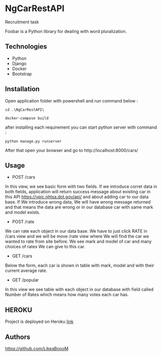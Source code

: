 # NgCarRestAPI
 Recruitment task


Foobar is a Python library for dealing with word pluralization.
## Technologies
 * Python
 * Django
 * Docker 
 * Bootstrap

## Installation

Open application folder with powershell and run command below :
```shell
cd .\NgCarRestAPI\
```

```shell
docker-compose build 
```

after installing each requirement you can start python server with command : 


```shell
python manage.py runserver 
```
After that open your browser and go to http://localhost:8000/cars/

## Usage

* POST /cars

In this view, we see basic form with two fields. If we introduce corret data in both fields, application will return success message about existing car in this API https://vpic.nhtsa.dot.gov/api/ and about adding car to our data base. If We introduce wrong data, We will have wrong message returned and that means the data are wrong or in our database car with same mark and model exists.


* POST /rate

We can rate each object in our data base. We have to just click RATE in /cars view and we will be move /rate view where We will find the car we wanted to rate from site before. We see mark and model of car and many choices of rates We can give to this car.

* GET /cars

Below the form, each car is shown in table with mark, model and with their current average rate.


* GET /popular

In this view we see table with each object in our database with field called Number of Rates which means how many votes each car has.



## HEROKU

Project is deployed on Heroku 
[link](https://checkmodelofyourcar.herokuapp.com/cars/)


## Authors 

https://github.com/LikeaBoooM

